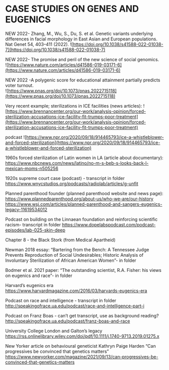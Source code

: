 ---
---

# CASE STUDIES ON GENES AND EUGENICS

NEW 2022- Zhang, M., Wu, S., Du, S. et al. Genetic variants underlying differences in facial morphology in East Asian and European populations. Nat Genet 54, 403–411 (2022). 
![https://doi.org/10.1038/s41588-022-01038-7](https://doi.org/10.1038/s41588-022-01038-7)

NEW 2022- The promise and peril of the new science of social genomics.  
![https://www.nature.com/articles/d41586-019-03171-6](https://www.nature.com/articles/d41586-019-03171-6)

NEW 2022 -A polygenic score for educational attainment partially predicts voter turnout.  
![https://www.pnas.org/doi/10.1073/pnas.2022715118](https://www.pnas.org/doi/10.1073/pnas.2022715118)

Very recent example; sterilizations in ICE facilities (news articles):
![https://www.brennancenter.org/our-work/analysis-opinion/forced-sterilization-accusations-ice-facility-fit-trumps-poor-treatment](https://www.brennancenter.org/our-work/analysis-opinion/forced-sterilization-accusations-ice-facility-fit-trumps-poor-treatment)
 
podcast
![https://www.npr.org/2020/09/18/914465793/ice-a-whistleblower-and-forced-sterilization](https://www.npr.org/2020/09/18/914465793/ice-a-whistleblower-and-forced-sterilization)
 
1960s forced sterilization of Latin women in LA (article about documentary):
https://www.nbcnews.com/news/latino/no-m-s-beb-s-looks-back-l-mexican-moms-n505256
 
1920s supreme court case (podcast) - transcript in folder
https://www.wnycstudios.org/podcasts/radiolab/articles/g-unfit
 
Planned parenthood founder (planned parenthood website and news page):
https://www.plannedparenthood.org/about-us/who-we-are/our-history
https://www.wsj.com/articles/planned-parenthood-and-sangers-eugenics-legacy-11619534012

Podcast on building on the Linnaean foundation and reinforcing scientific racism- transcript in folder
https://www.dopelabspodcast.com/podcast-episodes/lab-025-skin-deep


Chapter 8 - the Black Stork (from Medical Apartheid)

Newman 2018 essay: “Bartering from the Bench: A Tennessee Judge Prevents Reproduction of Social Undesirables; Historic Analysis of Involuntary Sterilization of African American Women”- in folder

Bodmer et al. 2021 paper: “The outstanding scientist, R.A. Fisher: his views on eugenics and race”- in folder

Harvard’s eugenics era
https://www.harvardmagazine.com/2016/03/harvards-eugenics-era

Podcast on race and intelligence - transcript in folder
http://speakingofrace.ua.edu/podcast/race-and-intelligence-part-i

Podcast on Franz Boas - can’t get transcript, use as background reading?
http://speakingofrace.ua.edu/podcast/franz-boas-and-race

University College London and Galton’s legacy
https://rss.onlinelibrary.wiley.com/doi/pdf/10.1111/j.1740-9713.2019.01275.x

New Yorker article on behavioural geneticist Kathryn Paige Harden “Can progressives be convinced that genetics matters” 
https://www.newyorker.com/magazine/2021/09/13/can-progressives-be-convinced-that-genetics-matters


